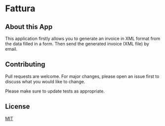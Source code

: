 # Fattura

## About this App
This application firstly allows you to generate an invoice in XML format from the data filled in a form. Then send the generated invoice (XML file) by email.

## Contributing
Pull requests are welcome. For major changes, please open an issue first to discuss what you would like to change.

Please make sure to update tests as appropriate.

## License
[MIT](https://choosealicense.com/licenses/mit/)